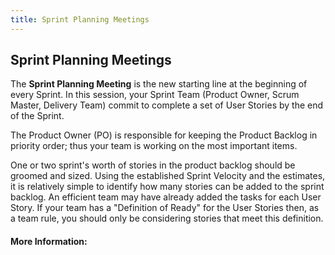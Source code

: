 ```yaml
---
title: Sprint Planning Meetings
---
```

## Sprint Planning Meetings

The **Sprint Planning Meeting** is the new starting line at the beginning of every Sprint. In this session, your Sprint Team (Product Owner, Scrum Master, Delivery Team) commit to complete a set of User Stories by the end of the Sprint.

The Product Owner (PO) is responsible for keeping the Product Backlog in priority order; thus your team is working on the most important items.

One or two sprint's worth of stories in the product backlog should be groomed and sized. Using the established Sprint Velocity and the estimates, it is relatively simple to identify how many stories can be added to the sprint backlog. An efficient team may have already added the tasks for each User Story. If your team has a "Definition of Ready" for the User Stories then, as a team rule, you should only be considering stories that meet this definition.



<!-- The article goes here, in GitHub-flavored Markdown. Feel free to add YouTube videos, images, and CodePen/JSBin embeds  -->

#### More Information:
<!-- Please add any articles you think might be helpful to read before writing the article -->


